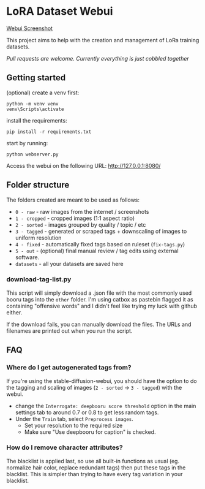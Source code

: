 # LoRA Dataset Webui
[Webui Screenshot](https://github.com/city96/dataset-scripts/blob/main/other/ui_screenshot.png)

This project aims to help with the creation and management of LoRa training datasets.

*Pull requests are welcome. Currently everything is just cobbled together*

## Getting started
(optional) create a venv first:
```
python -m venv venv
venv\Scripts\activate
```

install the requirements:
```
pip install -r requirements.txt
```

start by running:
```
python webserver.py
```

Access the webui on the following URL: http://127.0.0.1:8080/

## Folder structure

The folders created are meant to be used as follows:
- `0 - raw` - raw images from the internet / screenshots
- `1 - cropped` - cropped images (1:1 aspect ratio)
- `2 - sorted` - images grouped by quality / topic / etc
- `3 - tagged` - generated or scraped tags + downscaling of images to uniform resolution
- `4 - fixed` - automatically fixed tags based on ruleset (`fix-tags.py`)
- `5 - out` - (optional) final manual review / tag edits using external software.
- `datasets` - all your datasets are saved here

### download-tag-list.py
This script will simply download a .json file with the most commonly used booru tags into the `other` folder.
I'm using catbox as pastebin flagged it as containing "offensive words" and I didn't feel like trying my luck with github either.

If the download fails, you can manually download the files. The URLs and filenames are printed out when you run the script.

## FAQ
### Where do I get autogenerated tags from\?
If you're using the stable-diffusion-webui, you should have the option to do the tagging and scaling of images (`2 - sorted` -> `3 - tagged`) with the webui.
- change the `Interrogate: deepbooru score threshold` option in the main settings tab to around 0.7 or 0.8 to get less random tags.
- Under the `Train` tab, select `Preprocess images`.
	- Set your resolution to the required size
	- Make sure "Use deepbooru for caption" is checked.

### How do I remove character attributes?
The blacklist is applied last, so use all built-in functions as usual (eg. normalize hair color, replace redundant tags) then put these tags in the blacklist. This is simpler than trying to have every tag variation in your blacklist.
